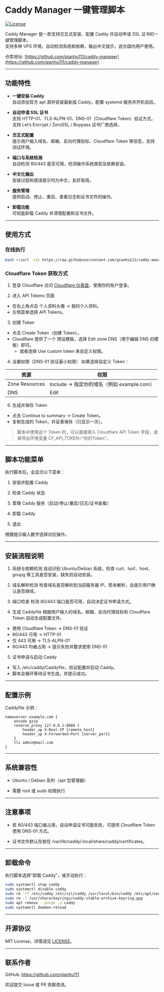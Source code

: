 # Caddy Manager 一键管理脚本

[![License](https://img.shields.io/badge/License-MIT-blue.svg)](LICENSE)

Caddy Manager 是一款支持交互式安装、配置 Caddy 并自动申请 SSL 证书的一键管理脚本。  
支持多种 VPS 环境，自动检测系统和依赖，输出中文提示，适合国内用户使用。

仓库地址: [https://github.com/qianhu111/caddy-manager](https://github.com/qianhu111/caddy-manager)

---

## 功能特性

- **一键安装 Caddy**  
  自动添加官方 apt 源并安装最新版 Caddy，配置 systemd 服务并开机自启。

- **自动申请 SSL 证书**  
  支持 HTTP-01、TLS-ALPN-01、DNS-01（Cloudflare Token）验证方式。  
  支持 Let’s Encrypt / ZeroSSL / Buypass 证书厂商选择。  

- **交互式配置**  
  提示用户输入域名、邮箱、反向代理目标、Cloudflare Token 等信息，支持测试环境。

- **端口与系统检测**  
  自动检测 80/443 是否可用，检测操作系统类型及依赖安装。

- **中文化输出**  
  安装过程和错误提示均为中文，友好易用。

- **服务管理**  
  提供启动、停止、重启、查看日志和证书文件的操作。

- **卸载功能**  
  可彻底卸载 Caddy 并清理配置和证书文件。

---

## 使用方式

### 在线执行

```bash
bash <(curl -sSL https://raw.githubusercontent.com/qianhu111/caddy-manager/main/caddy-manager.sh)
```

### Cloudflare Token 获取方式

1. 登录 Cloudflare
访问 [Cloudflare 仪表盘](https://dash.cloudflare.com)，使用你的账户登录。

2. 进入 API Tokens 页面
  * 在右上角点击 个人资料头像 → 我的个人资料。
  * 左侧菜单选择 API Tokens。

3. 创建 Token
  * 点击 Create Token（创建 Token）。
  * Cloudflare 提供了一个 预设模板，选择 Edit zone DNS（用于编辑 DNS 的模板）即可。
    * 或者选择 Use custom token 来自定义权限。

4. 设置权限（DNS-01 验证最小权限）
如果选择自定义 Token：

| 资源 | 权限 |
|---|---|
| Zone Resources | Include → 指定你的域名（例如 example.com） |
| DNS | Edit |

6. 生成并保存 Token
  * 点击 Continue to summary → Create Token。
  * 复制生成的 Token，并妥善保存（只显示一次）。
  > 脚本中使用这个 Token 时，可以直接填入 Cloudflare API Token 字段，或者导出环境变量 CF_API_TOKEN="你的Token"。

---

## 脚本功能菜单

执行脚本后，会显示以下菜单：

1. 安装并配置 Caddy

2. 检查 Caddy 状态

3. 管理 Caddy 服务（启动/停止/重启/日志/证书查看）

4. 卸载 Caddy

5. 退出

根据提示输入数字选择对应操作。

---

## 安装流程说明

1. 系统与依赖检测
  自动识别 Ubuntu/Debian 系统，检查 curl、lsof、host、gnupg 等工具是否安装，缺失则自动安装。

2. 域名解析检测
  检查域名是否解析到当前服务器 IP，若未解析，会提示用户确认是否继续。

3. 端口检查
  检测 80/443 端口是否可用，自动决定证书申请方式。

4. 生成 Caddyfile
  根据用户输入的域名、邮箱、反向代理目标和 Cloudflare Token 自动生成配置文件。
  * 使用 Cloudflare Token → DNS-01 验证
  * 80/443 可用 → HTTP-01
  * 仅 443 可用 → TLS-ALPN-01
  * 80/443 均被占用 → 提示失败并要求使用 DNS-01
5. 证书申请与启动 Caddy
  * 写入 /etc/caddy/Caddyfile，验证配置并启动 Caddy。
  * 脚本会循环等待证书生成，并提示成功。

---

## 配置示例

Caddyfile 示例：

```caddyfile
nameserver.example.com {
    encode gzip
    reverse_proxy 127.0.0.1:8888 {
        header_up X-Real-IP {remote_host}
        header_up X-Forwarded-Port {server_port}
    }
    tls admin@mail.com
}
```

---

## 系统兼容性

* Ubuntu / Debian 系列（apt 包管理器）

* 需要 root 或 sudo 权限执行

---

## 注意事项

* 若 80/443 端口被占用，自动申请证书可能失败，可提供 Cloudflare Token 使用 DNS-01 方式。

* 证书文件默认存放在 /var/lib/caddy/.local/share/caddy/certificates。

---

## 卸载命令

执行脚本选择“卸载 Caddy”，或手动执行：

```bash
sudo systemctl stop caddy
sudo systemctl disable caddy
sudo rm -rf /etc/caddy /etc/ssl/caddy /usr/local/bin/caddy /etc/apt/sources.list.d/caddy-stable.list
sudo rm -f /usr/share/keyrings/caddy-stable-archive-keyring.gpg
sudo apt remove --purge -y caddy
sudo systemctl daemon-reload
```

---

## 开源协议

MIT License，详情请见 [LICENSE](https://github.com/qianhu111/caddy-manager/blob/7dbbffa389c11f90feef9fc2c1e97469beb432c7/LICENSE)。

---

## 联系作者

GitHub: https://github.com/qianhu111

欢迎提交 Issue 或 PR 贡献改进。
